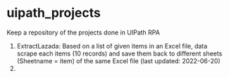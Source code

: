 # uipath_projects
 
Keep a repository of the projects done in UIPath RPA

1. ExtractLazada: Based on a list of given items in an Excel file, data scrape each items (10 records) and save them back to different sheets (Sheetname = item) of the same Excel file (last updated: 2022-06-20)
2. 
